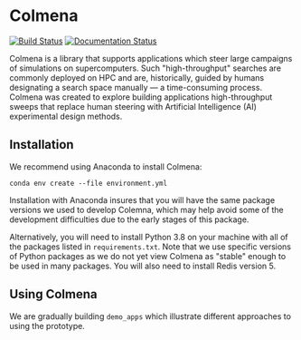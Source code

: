 # Colmena

[![Build Status](https://travis-ci.com/exalearn/colmena.svg?branch=master)](https://travis-ci.com/exalearn/colmena)
[![Documentation Status](https://readthedocs.org/projects/colmena/badge/?version=latest)](https://colmena.readthedocs.io/en/latest/?badge=latest)

Colmena is a library that supports applications which steer large campaigns of simulations on supercomputers.
Such "high-throughput" searches are commonly deployed on HPC and are, historically, 
guided by humans designating a search space manually &mdash; a time-consuming process.
Colmena was created to explore building applications high-throughput sweeps that replace human steering
with Artificial Intelligence (AI) experimental design methods. 

## Installation

We recommend using Anaconda to install Colmena:

`conda env create --file environment.yml`

Installation with Anaconda insures that you will have the same package
versions we used to develop Colemna, which may help avoid some of the 
development difficulties due to the early stages of this package.

Alternatively, you will need to install Python 3.8 on your machine with
all of the packages listed in `requirements.txt`.
Note that we use specific versions of Python packages as we do not yet
view Colmena as "stable" enough to be used in many packages. 
You will also need to install Redis version 5.

## Using Colmena

We are gradually building ``demo_apps`` which illustrate different approaches to using the prototype.

